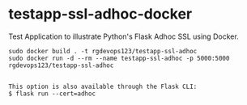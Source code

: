 # testapp-ssl-adhoc-docker
Test Application to illustrate Python's Flask Adhoc SSL using Docker.

```
sudo docker build . -t rgdevops123/testapp-ssl-adhoc
sudo docker run -d --rm --name testapp-ssl-adhoc -p 5000:5000 rgdevops123/testapp-ssl-adhoc


This option is also available through the Flask CLI:
$ flask run --cert=adhoc
```
